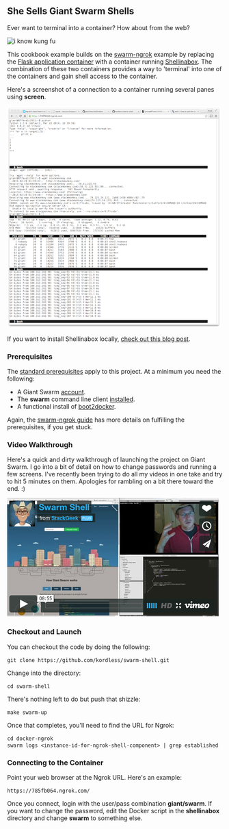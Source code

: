 ## She Sells Giant Swarm Shells 

Ever want to terminal into a container? How about from the web?

![i know kung fu](http://i.imgur.com/SQIGyhQ.jpg)

This cookbook example builds on the [swarm-ngrok](https://github.com/kordless/swarm-ngrok) example by replacing the [Flask application container](https://github.com/kordless/swarm-ngrok/tree/master/flask-static) with a container running [Shellinabox](https://github.com/jayschwa/shellinabox). The combination of these two containers provides a way to 'terminal' into one of the containers and gain shell access to the container.

Here's a screenshot of a connection to a container running several panes using **screen**.

![](https://raw.githubusercontent.com/kordless/swarm-shell/master/assets/shell.png)

If you want to install Shellinabox locally, [check out this blog post](http://www.tecmint.com/shell-in-a-box-a-web-based-ssh-terminal-to-access-remote-linux-servers/).

### Prerequisites

The [standard prerequisites](https://github.com/kordless/swarm-ngrok#prerequisites) apply to this project. At a minimum you need the following:

* A Giant Swarm [account](https://giantswarm.io).
* The **swarm** command line client [installed](http://docs.giantswarm.io/reference/installation/).
* A functional install of [boot2docker](https://docs.docker.com/installation/mac/).

Again, the [swarm-ngrok guide](https://github.com/kordless/swarm-ngrok#prerequisites) has more details on fulfilling the prerequisites, if you get stuck.

### Video Walkthrough

Here's a quick and dirty walkthrough of launching the project on Giant Swarm. I go into a bit of detail on how to change passwords and running a few screens. I've recently been trying to do all my videos in one take and try to hit 5 minutes on them. Apologies for rambling on a bit there toward the end.  :)

[![](https://raw.githubusercontent.com/kordless/swarm-shell/master/assets/video.png)](https://vimeo.com/120117064)

### Checkout and Launch

You can checkout the code by doing the following:

    git clone https://github.com/kordless/swarm-shell.git

Change into the directory:

	cd swarm-shell

There's nothing left to do but push that shizzle:

    make swarm-up

Once that completes, you'll need to find the URL for Ngrok:

	cd docker-ngrok
    swarm logs <instance-id-for-ngrok-shell-component> | grep established
    
### Connecting to the Container
 
Point your web browser at the Ngrok URL. Here's an example:
 
 	https://785fb064.ngrok.com/
 	
Once you connect, login with the user/pass combination **giant/swarm**.  If you want to change the password, edit the Docker script in the **shellinabox** directory and change **swarm** to something else.
